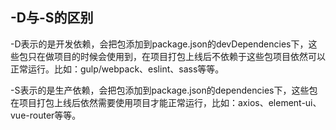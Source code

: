 ## -D与-S的区别

-D表示的是开发依赖，会把包添加到package.json的devDependencies下，这些包只在做项目的时候会使用到，在项目打包上线后不依赖于这些包项目依然可以正常运行。比如：gulp/webpack、eslint、sass等等。

-S表示的是生产依赖，会把包添加到package.json的dependencies下，这些包在项目打包上线后依然需要使用项目才能正常运行，比如：axios、element-ui、vue-router等等。